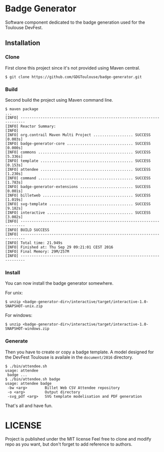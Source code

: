 # Badge Generator

Software component dedicated to the badge generation used for the Toulouse
DevFest.

## Installation

### Clone

First clone this project since it's not provided using Maven central.

```shell
$ git clone https://github.com/GDGToulouse/badge-generator.git
```

### Build

Second build the project using Maven command line.

```shell
$ maven package
...
[INFO] ------------------------------------------------------------------------
[INFO] Reactor Summary:
[INFO] 
[INFO] org.contrail Maven Multi Project .................. SUCCESS [0.003s]
[INFO] badge-generator-core .............................. SUCCESS [0.000s]
[INFO] commons ........................................... SUCCESS [5.336s]
[INFO] template .......................................... SUCCESS [0.153s]
[INFO] attendee .......................................... SUCCESS [1.230s]
[INFO] command ........................................... SUCCESS [1.783s]
[INFO] badge-generator-extensions ........................ SUCCESS [0.001s]
[INFO] billetweb ......................................... SUCCESS [1.019s]
[INFO] svg-template ...................................... SUCCESS [9.182s]
[INFO] interactive ....................................... SUCCESS [3.002s]
[INFO] ------------------------------------------------------------------------
[INFO] BUILD SUCCESS
[INFO] ------------------------------------------------------------------------
[INFO] Total time: 21.949s
[INFO] Finished at: Thu Sep 29 09:21:01 CEST 2016
[INFO] Final Memory: 29M/257M
[INFO] ------------------------------------------------------------------------
```

### Install

You can now install the badge generator somewhere.

For unix:
```shell
$ unzip <badge-generator-dir>/interactive/target/interactive-1.0-SNAPSHOT-unix.zip 
```
For windows:
```shell
$ unzip <badge-generator-dir>/interactive/target/interactive-1.0-SNAPSHOT-windows.zip 
```

### Generate

Then you have to create or copy a badge template. A model designed for the DevFest Toulouse is availale in the `document/2016` directory.

```shell
$ ./bin/attendee.sh
usage: attendee
 badge ...
$ ./bin/attendee.sh badge 
usage: attendee badge
 -bw <arg>        Billet Web CSV Attendee repository
 -o <arg>         Output directory
 -svg_pdf <arg>   SVG template modelisation and PDF generation
 ```

That's all and have fun.

# LICENSE

Project is published under the MIT license Feel free to clone and modify repo
as you want, but don't forget to add reference to authors.
